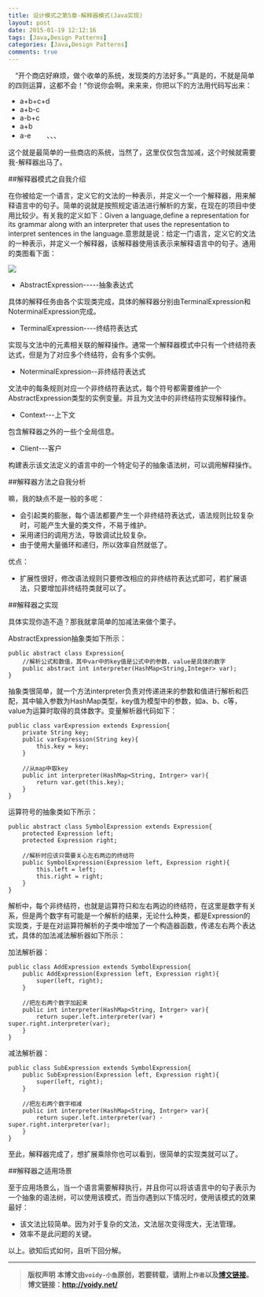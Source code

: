 ```yaml
---
title: 设计模式之第5章-解释器模式(Java实现)
layout: post
date: 2015-01-19 12:12:16
tags: [Java,Design Patterns]
categories: [Java,Design Patterns]
comments: true
---
```

　“开个商店好麻烦，做个收单的系统，发现类的方法好多。”“真是的，不就是简单的四则运算，这都不会！”你说你会啊。来来来，你把以下的方法用代码写出来：

* a+b+c+d
* a+b-c
* a-b+c
* a+b
* a-e
　　、、、

这个就是最简单的一些商店的系统，当然了，这里仅仅包含加减，这个时候就需要我-解释器出马了。

##解释器模式之自我介绍

在你被给定一个语言，定义它的文法的一种表示，并定义一个一个解释器，用来解释语言中的句子。简单的说就是按照规定语法进行解析的方案，在现在的项目中使用比较少。有关我的定义如下：Given a language,define a representation for its grammar along with an interpreter that uses the representation to interpret sentences in the language.意思就是说：给定一门语言，定义它的文法的一种表示，并定义一个解释器，该解释器使用该表示来解释语言中的句子。通用的类图看下面：

![](http://images.cnitblog.com/blog/666211/201501/181652078865845.jpg)

* AbstractExpression-----抽象表达式

具体的解释任务由各个实现类完成，具体的解释器分别由TerminalExpression和NoterminalExpression完成。

* TerminalExpression----终结符表达式

实现与文法中的元素相关联的解释操作。通常一个解释器模式中只有一个终结符表达式，但是为了对应多个终结符，会有多个实例。

* NoterminalExpression--非终结符表达式

文法中的每条规则对应一个非终结符表达式，每个符号都需要维护一个AbstractExpression类型的实例变量。并且为文法中的非终结符实现解释操作。

* Context---上下文

包含解释器之外的一些个全局信息。

* Client---客户

构建表示该文法定义的语言中的一个特定句子的抽象语法树，可以调用解释操作。

##解释器方法之自我分析

嘛，我的缺点不是一般的多呢：

* 会引起类的膨胀，每个语法都要产生一个非终结符表达式，语法规则比较复杂时，可能产生大量的类文件，不易于维护。
* 采用递归的调用方法，导致调试比较复杂。
* 由于使用大量循环和递归，所以效率自然就低了。

优点：

* 扩展性很好，修改语法规则只要修改相应的非终结符表达式即可，若扩展语法，只要增加非终结符类就可以了。

##解释器之实现

具体实现你造不造？那我就拿简单的加减法来做个栗子。

AbstractExpression抽象类如下所示：

	public abstract class Expression{
	    //解析公式和数值，其中var中的key值是公式中的参数，value是具体的数字
	    public abstract int interpreter(HashMap<String,Integer> var);
	}

抽象类很简单，就一个方法interpreter负责对传递进来的参数和值进行解析和匹配，其中输入参数为HashMap类型，key值为模型中的参数，如a、b、c等，value为运算时取得的具体数字。变量解析器代码如下：

	public class varExpression extends Expression{
	    private String key;
	    public varExpression(String key){
	        this.key = key;
	    }
	
	    //从map中取key
	    public int interpreter(HashMap<String, Intrger> var){
	        return var.get(this.key);
	    }
	}	

运算符号的抽象类如下所示：　

	public abstract class SymbolExpression extends Expression{
	    protected Expression left;
	    protected Expression right;
	
	    //解析时应该只需要关心左右两边的终结符
	    public SymbolExpression(Expression left, Expression right){
	        this.left = left;
	        this.right = right;
	    }
	}

解析中，每个非终结符，也就是运算符只和左右两边的终结符，在这里是数字有关系，但是两个数字有可能是一个解析的结果，无论什么种类，都是Expression的实现类，于是在对运算符解析的子类中增加了一个构造器函数，传递左右两个表达式，具体的加法减法解析器如下所示：

加法解析器：

	public class AddExpression extends SymbolExpression{
	    public AddExpression(Expression left, Expression right){
	        super(left, right);
	    }
	
	    //把左右两个数字加起来
	    public int interpreter(HashMap<String, Intrger> var){
	        return super.left.interpreter(var) + super.right.interpreter(var);
	    }
	}

减法解析器：

	public class SubExpression extends SymbolExpression{
	    public SubExpression(Expression left, Expression right){
	        super(left, right);
	    }
	
	    //把左右两个数字相减
	    public int interpreter(HashMap<String, Intrger> var){
	        return super.left.interpreter(var) - super.right.interpreter(var);
	    }
	}

至此，解释器完成了，想扩展乘除你也可以看到，很简单的实现类就可以了。

##解释器之适用场景

至于应用场景么，当一个语言需要解释执行，并且你可以将该语言中的句子表示为一个抽象的语法树，可以使用该模式，而当你遇到以下情况时，使用该模式的效果最好：

* 该文法比较简单。因为对于复杂的文法，文法层次变得庞大，无法管理。
* 效率不是此问题的关键。

以上。欲知后式如何，且听下回分解。



---
> **版权声明**
> **本博文由`voidy-小鱼`原创，若要转载，请附上`作者`以及[博文链接](http://voidy.net)。**
> **博文链接：<http://voidy.net/>**